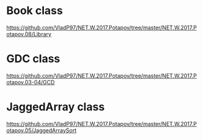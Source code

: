 # Book class
https://github.com/VladP97/NET.W.2017.Potapov/tree/master/NET.W.2017.Potapov.08/Library
# GDC class
https://github.com/VladP97/NET.W.2017.Potapov/tree/master/NET.W.2017.Potapov.03-04/GCD
# JaggedArray class
https://github.com/VladP97/NET.W.2017.Potapov/tree/master/NET.W.2017.Potapov.05/JaggedArraySort
